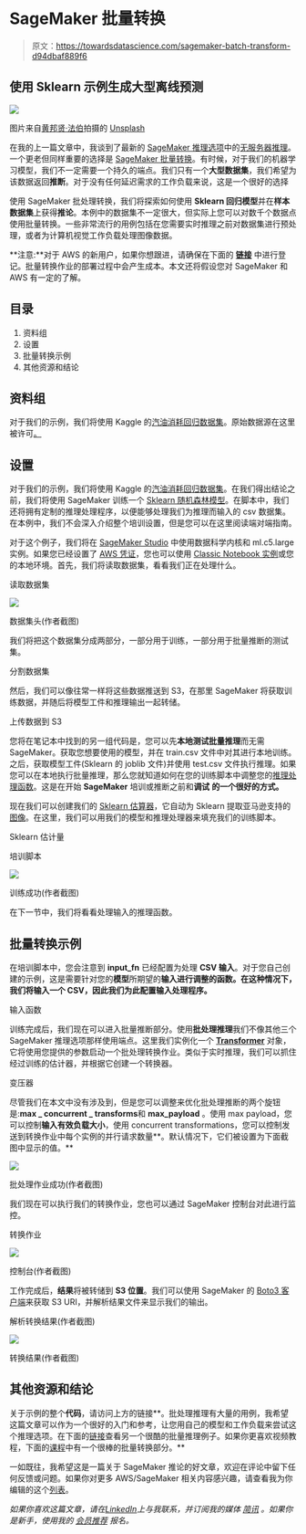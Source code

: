 # SageMaker 批量转换

> 原文：<https://towardsdatascience.com/sagemaker-batch-transform-d94dbaf889f6>

## 使用 Sklearn 示例生成大型离线预测

![](img/1b12119e9257e363617f8200efee461d.png)

图片来自[黄邦贤·法伯](https://unsplash.com/@farber)拍摄的 [Unsplash](https://unsplash.com/photos/6jpdeeA2GBU)

在我的上一篇文章中，我谈到了最新的 [SageMaker 推理选项](https://aws.plainenglish.io/what-sagemaker-inference-option-should-you-use-2e88c8fc70bf)中的[无服务器推理](/sagemaker-serverless-inference-is-now-generally-available-e42550a146fe)。一个更老但同样重要的选择是 [SageMaker 批量转换](https://docs.aws.amazon.com/sagemaker/latest/dg/batch-transform.html)。有时候，对于我们的机器学习模型，我们不一定需要一个持久的端点。我们只有一个**大型数据集**，我们希望为该数据返回**推断**。对于没有任何延迟需求的工作负载来说，这是一个很好的选择

使用 SageMaker 批处理转换，我们将探索如何使用 **Sklearn 回归模型**并在**样本数据集**上获得**推论**。本例中的数据集不一定很大，但实际上您可以对数千个数据点使用批量转换。一些非常流行的用例包括在您需要实时推理之前对数据集进行预处理，或者为计算机视觉工作负载处理图像数据。

**注意:**对于 AWS 的新用户，如果你想跟进，请确保在下面的 [**链接**](https://aws.amazon.com/console/) 中进行登记。批量转换作业的部署过程中会产生成本。本文还将假设您对 SageMaker 和 AWS 有一定的了解。

## 目录

1.  资料组
2.  设置
3.  批量转换示例
4.  其他资源和结论

## 资料组

对于我们的示例，我们将使用 Kaggle 的[汽油消耗回归数据集](https://www.kaggle.com/datasets/harinir/petrol-consumption)。原始数据源在这里被许可[。](https://creativecommons.org/publicdomain/zero/1.0/)

## 设置

对于我们的示例，我们将使用 Kaggle 的[汽油消耗回归数据集](https://www.kaggle.com/datasets/harinir/petrol-consumption)。在我们得出结论之前，我们将使用 SageMaker 训练一个 [Sklearn 随机森林模型](https://scikit-learn.org/stable/modules/generated/sklearn.ensemble.RandomForestRegressor.html)。在脚本中，我们还将拥有定制的推理处理程序，以便能够处理我们为推理而输入的 csv 数据集。在本例中，我们不会深入介绍整个培训设置，但是您可以在这里阅读端对端指南。

对于这个例子，我们将在 [SageMaker Studio](https://docs.aws.amazon.com/sagemaker/latest/dg/studio.html) 中使用数据科学内核和 ml.c5.large 实例。如果您已经设置了 [AWS 凭证](https://docs.aws.amazon.com/cli/latest/userguide/cli-configure-files.html)，您也可以使用 [Classic Notebook 实例](https://docs.aws.amazon.com/sagemaker/latest/dg/nbi.html)或您的本地环境。首先，我们将读取数据集，看看我们正在处理什么。

读取数据集

![](img/83ab3c6c801ae25761d5e3b1b15c3aad.png)

数据集头(作者截图)

我们将把这个数据集分成两部分，一部分用于训练，一部分用于批量推断的测试集。

分割数据集

然后，我们可以像往常一样将这些数据推送到 S3，在那里 SageMaker 将获取训练数据，并随后将模型工件和推理输出一起转储。

上传数据到 S3

您将在笔记本中找到的另一组代码是，您可以先**本地测试批量推理**而无需 SageMaker。获取您想要使用的模型，并在 train.csv 文件中对其进行本地训练。之后，获取模型工件(Sklearn 的 joblib 文件)并使用 test.csv 文件执行推理。如果您可以在本地执行批量推理，那么您就知道如何在您的训练脚本中调整您的[推理处理函数](https://aws.plainenglish.io/adding-custom-inference-scripts-to-amazon-sagemaker-2208c3332510)。这是在开始 **SageMaker** 培训或推断之前和**调试** **的一个很好的方式。**

现在我们可以创建我们的 [Sklearn 估算器](https://sagemaker.readthedocs.io/en/stable/frameworks/sklearn/sagemaker.sklearn.html)，它自动为 Sklearn 提取亚马逊支持的[图像](https://aws.plainenglish.io/how-to-retrieve-amazon-sagemaker-deep-learning-images-ff4a5866299e)。在这里，我们可以用我们的模型和推理处理器来填充我们的训练脚本。

Sklearn 估计量

培训脚本

![](img/97ca4a8fb0376b384578c07972b7b0f2.png)

训练成功(作者截图)

在下一节中，我们将看看处理输入的推理函数。

## 批量转换示例

在培训脚本中，您会注意到 **input_fn** 已经配置为处理 **CSV 输入**。对于您自己创建的示例，这是需要针对您的**模型**所期望的**输入进行调整的函数。在这种情况下，我们将输入一个 CSV，因此我们为此配置输入处理程序。**

输入函数

训练完成后，我们现在可以进入批量推断部分。使用**批处理推理**我们不像其他三个 SageMaker 推理选项那样使用端点。这里我们实例化一个 [**Transformer**](https://sagemaker.readthedocs.io/en/stable/api/inference/transformer.html) 对象，它将使用您提供的参数启动一个批处理转换作业。类似于实时推理，我们可以抓住经过训练的估计器，并根据它创建一个转换器。

变压器

尽管我们在本文中没有涉及到，但是您可以调整来优化批处理推断的两个旋钮是:**max _ concurrent _ transforms**和 **max_payload** 。使用 max payload，您可以控制**输入有效负载大小**，使用 concurrent transformations，您可以控制发送到转换作业中每个实例的并行请求数量**。默认情况下，它们被设置为下面截图中显示的值。**

![](img/55736c2b06f549fe994d6d16c75d86ef.png)

批处理作业成功(作者截图)

我们现在可以执行我们的转换作业，您也可以通过 SageMaker 控制台对此进行监控。

转换作业

![](img/1bf409cfd66962cf32fc80d49c590e1e.png)

控制台(作者截图)

工作完成后，**结果**将被转储到 **S3 位置**。我们可以使用 SageMaker 的 [Boto3 客户端](https://boto3.amazonaws.com/v1/documentation/api/latest/reference/services/sagemaker.html)来获取 S3 URI，并解析结果文件来显示我们的输出。

解析转换结果(作者截图)

![](img/63c0a9addb4d845ff65388c1ebcb41cf.png)

转换结果(作者截图)

## 其他资源和结论

[](https://github.com/RamVegiraju/SageMaker-Deployment/tree/master/BatchTransform/BYOM-Sklearn)  

关于示例的整个**代码**，请访问上方的链接**。批处理推理有大量的用例，我希望这篇文章可以作为一个很好的入门和参考，让您用自己的模型和工作负载来尝试这个推理选项。在下面的[链接](https://github.com/huggingface/notebooks/blob/main/sagemaker/12_batch_transform_inference/sagemaker-notebook.ipynb)查看另一个很酷的批量推理例子。如果你更喜欢视频教程，下面的[课程](https://www.coursera.org/lecture/ml-models-human-in-the-loop-pipelines/amazon-sagemaker-batch-transform-batch-inference-svDGb)中有一个很棒的批量转换部分。**

一如既往，我希望这是一篇关于 SageMaker 推论的好文章，欢迎在评论中留下任何反馈或问题。如果你对更多 AWS/SageMaker 相关内容感兴趣，请查看我为你编辑的这个[列表](https://ram-vegiraju.medium.com/list/aws-42b81fcfe143)。

*如果你喜欢这篇文章，请在*[*LinkedIn*](https://www.linkedin.com/in/ram-vegiraju-81272b162/)*上与我联系，并订阅我的媒体* [*简讯*](https://ram-vegiraju.medium.com/subscribe) *。如果你是新手，使用我的* [*会员推荐*](https://ram-vegiraju.medium.com/membership) *报名。*